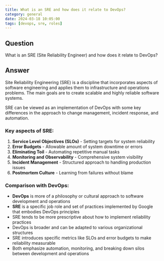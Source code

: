 ```yaml
---
title: What is an SRE and how does it relate to DevOps?
category: general
date: 2024-03-18 10:05:00
tags: [devops, sre, roles]
---
```


## Question

What is an SRE (Site Reliability Engineer) and how does it relate to DevOps?

## Answer

Site Reliability Engineering (SRE) is a discipline that incorporates aspects of software engineering and applies them to infrastructure and operations problems. The main goals are to create scalable and highly reliable software systems.

SRE can be viewed as an implementation of DevOps with some key differences in the approach to change management, incident response, and automation.

### Key aspects of SRE:

1. **Service Level Objectives (SLOs)** - Setting targets for system reliability
2. **Error Budgets** - Allowable amount of system downtime or errors
3. **Eliminating Toil** - Automating repetitive manual tasks
4. **Monitoring and Observability** - Comprehensive system visibility
5. **Incident Management** - Structured approach to handling production issues
6. **Postmortem Culture** - Learning from failures without blame

### Comparison with DevOps:

- **DevOps** is more of a philosophy or cultural approach to software development and operations
- **SRE** is a specific job role and set of practices implemented by Google that embodies DevOps principles
- SRE tends to be more prescriptive about how to implement reliability practices
- DevOps is broader and can be adapted to various organizational structures
- SRE introduces specific metrics like SLOs and error budgets to make reliability measurable
- Both emphasize automation, monitoring, and breaking down silos between development and operations 